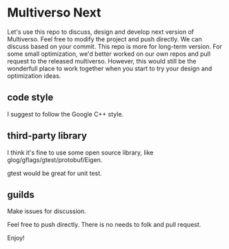 # Multiverso Next

Let's use this repo to discuss, design and develop next version of Multiverso. Feel free to modify the project and push directly. We can discuss based on your commit. This repo is more for long-term version. For some small optimization, we'd better worked on our own repos and pull request to the released multiverso. However, this would still be the wonderfull place to work together when you start to try your design and optimization ideas. 

## code style

I suggest to follow the Google C++ style.

## third-party library

I think it's fine to use some open source library, like glog/gflags/gtest/protobuf/Eigen. 

gtest would be great for unit test. 

## guilds

Make issues for discussion.

Feel free to push directly. There is no needs to folk and pull request. 

Enjoy!
